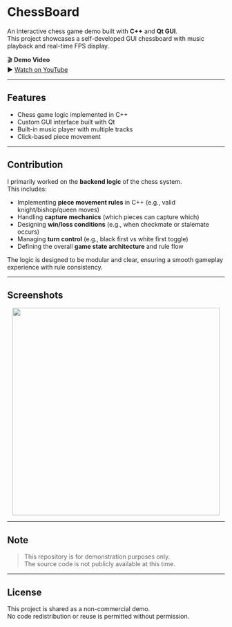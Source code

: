 # ChessBoard

An interactive chess game demo built with **C++** and **Qt GUI**.  
This project showcases a self-developed GUI chessboard with music playback and real-time FPS display.

🎬 **Demo Video**  
▶️ [Watch on YouTube](https://www.youtube.com/watch?v=EJJQqNtspAE)

---

## Features

- Chess game logic implemented in C++
- Custom GUI interface built with Qt
- Built-in music player with multiple tracks
- Click-based piece movement

---

## Contribution

I primarily worked on the **backend logic** of the chess system.  
This includes:

- Implementing **piece movement rules** in C++ (e.g., valid knight/bishop/queen moves)
- Handling **capture mechanics** (which pieces can capture which)
- Designing **win/loss conditions** (e.g., when checkmate or stalemate occurs)
- Managing **turn control** (e.g., black first vs white first toggle)
- Defining the overall **game state architecture** and rule flow

The logic is designed to be modular and clear, ensuring a smooth gameplay experience with rule consistency.

---

## Screenshots

<p align="center">
  <img src="https://i.ytimg.com/vi/EJJQqNtspAE/hqdefault.jpg" width="480" />
</p>

---

## Note

> This repository is for demonstration purposes only.  
> The source code is not publicly available at this time.

---

## License

This project is shared as a non-commercial demo.  
No code redistribution or reuse is permitted without permission.

